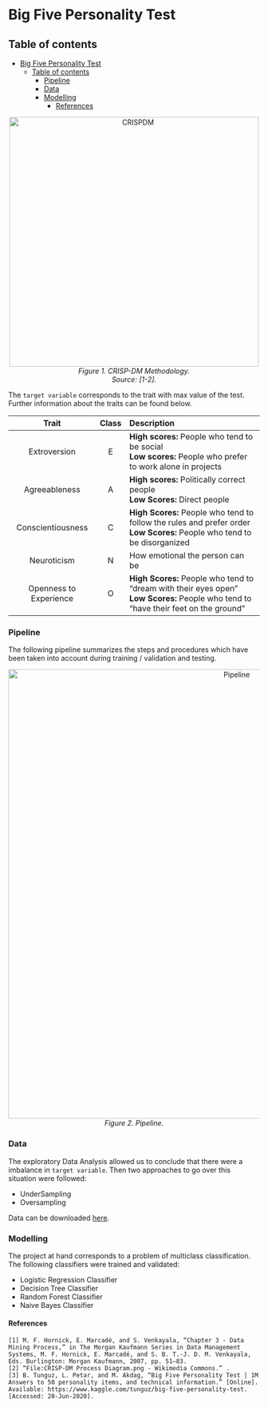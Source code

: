 # Big Five Personality Test

## Table of contents

- [Big Five Personality Test](#big-five-personality-test)
  - [Table of contents](#table-of-contents)
    - [Pipeline](#pipeline)
    - [Data](#data)
    - [Modelling](#modelling)
      - [References](#references)

<center><img src="assets/CRISPDM.png" alt="CRISPDM" style="width: 500px;"/></center>
<center><i>Figure 1. CRISP-DM Methodology.<br>Source: [1-2].</i></center>

The `target variable` corresponds to the trait with max value of the test. Further information about the traits can be found below.  

|         Trait          | Class | Description                                                                                                                            |
| :--------------------: | :---: | :------------------------------------------------------------------------------------------------------------------------------------- |
|      Extroversion      |   E   | **High scores:** People who tend to be social<br>**Low scores:** People who prefer to work alone in projects                           |
|     Agreeableness      |   A   | **High scores:** Politically correct people<br>**Low Scores:** Direct people                                                           |
|   Conscientiousness    |   C   | **High Scores:** People who tend to follow the rules and prefer order<br>**Low Scores:** People who tend to be disorganized            |
|      Neuroticism       |   N   | How emotional the person can be                                                                                                        |
| Openness to Experience |   O   | **High Scores:** People who tend to “dream with their eyes open”<br>**Low Scores:** People who tend to “have their feet on the ground” |

### Pipeline

The following pipeline summarizes the steps and procedures which have been taken into account during training / validation and testing.

<center><img src="assets/Pipeline.png" alt="Pipeline" style="width: 900px;"/></center>
<center><i>Figure 2. Pipeline.<br></i></center>

### Data

The exploratory Data Analysis allowed us to conclude that there were a imbalance in `target variable`. Then two approaches to go over this situation were followed:

- UnderSampling
- Oversampling

Data can be downloaded [here](https://drive.google.com/file/d/1PWuVxvaP_L5dkPZhgQtoOv9FIQhUEXgd/view?usp=sharing).

### Modelling

The project at hand corresponds to a problem of multiclass classification. The following classifiers were trained and validated:

- Logistic Regression Classifier
- Decision Tree Classifier
- Random Forest Classifier
- Naive Bayes Classifier

#### References

    [1]	M. F. Hornick, E. Marcadé, and S. Venkayala, “Chapter 3 - Data Mining Process,” in The Morgan Kaufmann Series in Data Management Systems, M. F. Hornick, E. Marcadé, and S. B. T.-J. D. M. Venkayala, Eds. Burlington: Morgan Kaufmann, 2007, pp. 51–83.
    [2]	“File:CRISP-DM Process Diagram.png - Wikimedia Commons.” .
    [3]	B. Tunguz, L. Petar, and M. Akdag, “Big Five Personality Test | 1M Answers to 50 personality items, and technical information.” [Online]. Available: https://www.kaggle.com/tunguz/big-five-personality-test. [Accessed: 20-Jun-2020].